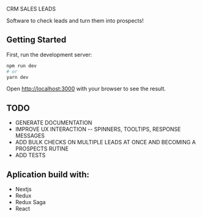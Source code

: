 CRM SALES LEADS

Software to check leads and turn them into prospects!

 
## Getting Started

First, run the development server:

```bash
npm run dev
# or
yarn dev
``` 
Open [http://localhost:3000](http://localhost:3000) with your browser to see the result.

## TODO

- GENERATE DOCUMENTATION
- IMPROVE UX INTERACTION
  -- SPINNERS, TOOLTIPS, RESPONSE MESSAGES
- ADD BULK CHECKS ON MULTIPLE LEADS AT ONCE AND BECOMING A PROSPECTS RUTINE
- ADD TESTS 

## Aplication build with:
- Nextjs
- Redux
- Redux Saga
- React
 
 
